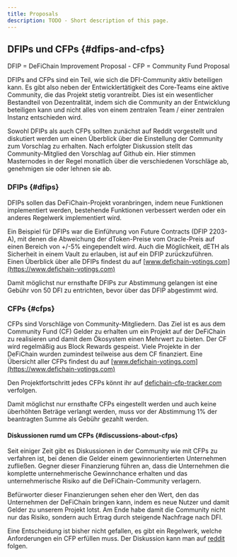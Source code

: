 ```yaml
---
title: Proposals
description: TODO - Short description of this page.
---
```


## DFIPs und CFPs {#dfips-and-cfps}

DFIP = DeFiChain Improvement Proposal - CFP = Community Fund Proposal

DFIPs and CFPs sind ein Teil, wie sich die DFI-Community aktiv beteiligen kann. Es gibt also neben der Entwicklertätigkeit des Core-Teams eine aktive Community, die das Projekt stetig vorantreibt. Dies ist ein wesentlicher Bestandteil von Dezentralität, indem sich die Community an der Entwicklung beteiligen kann und nicht alles von einem zentralen Team / einer zentralen Instanz entschieden wird.

Sowohl DFIPs als auch CFPs sollten zunächst auf Reddit vorgestellt und diskutiert werden um einen Überblick über die Einstellung der Community zum Vorschlag zu erhalten. Nach erfolgter Diskussion stellt das Community-Mitglied den Vorschlag auf Github ein. Hier stimmen Masternodes in der Regel monatlich über die verschiedenen Vorschläge ab, genehmigen sie oder lehnen sie ab.

### DFIPs {#dfips}

DFIPs sollen das DeFiChain-Projekt voranbringen, indem neue Funktionen implementiert werden, bestehende Funktionen verbessert werden oder ein anderes Regelwerk implementiert wird.

Ein Beispiel für DFIPs war die Einführung von Future Contracts (DFIP 2203-A), mit denen die Abweichung der dToken-Preise vom Oracle-Preis auf einen Bereich von +/-5% eingependelt wird. Auch die Möglichkeit, dETH als Sicherheit in einem Vault zu erlauben, ist auf ein DFIP zurückzuführen. Einen Überblick über alle DFIPs findest du auf [www.defichain-votings.com](https://www.defichain-votings.com)

Damit möglichst nur ernsthafte DFIPs zur Abstimmung gelangen ist eine Gebühr von 50 DFI zu entrichten, bevor über das DFIP abgestimmt wird.

### CFPs {#cfps}

CFPs sind Vorschläge von Community-Mitgliedern. Das Ziel ist es aus dem Community Fund (CF) Gelder zu erhalten um ein Projekt auf der DeFiChain zu realisieren und damit dem Ökosystem einen Mehrwert zu bieten. Der CF wird regelmäßig aus Block Rewards gespeist. Viele Projekte in der DeFiChain wurden zumindest teilweise aus dem CF finanziert. Eine Übersicht aller CFPs findest du auf [www.defichain-votings.com](https://www.defichain-votings.com)

Den Projektfortschritt jedes CFPs könnt ihr auf [defichain-cfp-tracker.com](https://www.defichain-cfp-tracker.com) verfolgen.

Damit möglichst nur ernsthafte CFPs eingestellt werden und auch keine überhöhten Beträge verlangt werden, muss vor der Abstimmung 1% der beantragten Summe als Gebühr gezahlt werden.

#### Diskussionen rumd um CFPs {#discussions-about-cfps}

Seit einiger Zeit gibt es Diskussionen in der Community wie mit CFPs zu verfahren ist, bei denen die Gelder einem gewinnorientierten Unternehmen zufließen. Gegner dieser Finanzierung führen an, dass die Unternehmen die komplette unternehmerische Gewinnchance erhalten und das unternehmerische Risiko auf die DeFiChain-Community verlagern.

Befürworter dieser Finanzierungen sehen eher den Wert, den das Unternehmen der DeFiChain bringen kann, indem es neue Nutzer und damit Gelder zu unserem Projekt lotst. Am Ende habe damit die Community nicht nur das Risiko, sondern auch Ertrag durch steigende Nachfrage nach DFI.

Eine Entscheidung ist bisher nicht gefallen, es gibt ein Regelwerk, welche Anforderungen ein CFP erfüllen muss. Der Diskussion kann man auf [reddit](https://www.reddit.com/r/defiblockchain/) folgen.

